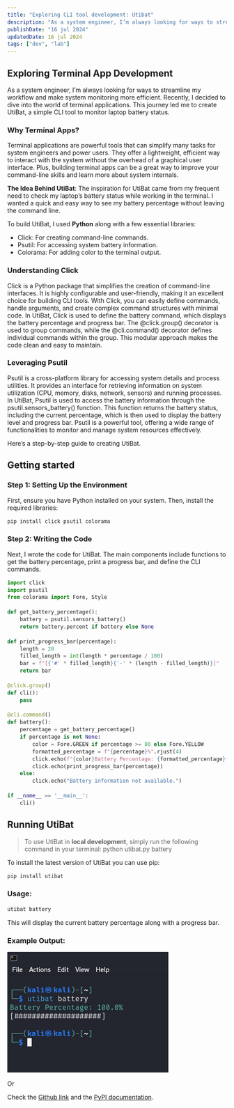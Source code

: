 ```yaml
---
title: "Exploring CLI tool development: Utibat"
description: "As a system engineer, I’m always looking for ways to streamline my workflow and make system monitoring more efficient. "
publishDate: "16 jul 2024"
updatedDate: 16 jul 2024
tags: ["dev", "lab"]
---
```


## Exploring Terminal App Development
As a system engineer, I’m always looking for ways to streamline my workflow and make system monitoring more efficient. Recently, I decided to dive into the world of terminal applications. This journey led me to create UtiBat, a simple CLI tool to monitor laptop battery status.

### Why Terminal Apps?
Terminal applications are powerful tools that can simplify many tasks for system engineers and power users. They offer a lightweight, efficient way to interact with the system without the overhead of a graphical user interface. Plus, building terminal apps can be a great way to improve your command-line skills and learn more about system internals.

**The Idea Behind UtiBat**:
The inspiration for UtiBat came from my frequent need to check my laptop’s battery status while working in the terminal. I wanted a quick and easy way to see my battery percentage without leaving the command line.

To build UtiBat, I used **Python** along with a few essential libraries:

- Click: For creating command-line commands.
- Psutil: For accessing system battery information.
- Colorama: For adding color to the terminal output.

### Understanding Click
Click is a Python package that simplifies the creation of command-line interfaces. It is highly configurable and user-friendly, making it an excellent choice for building CLI tools. With Click, you can easily define commands, handle arguments, and create complex command structures with minimal code. In UtiBat, Click is used to define the battery command, which displays the battery percentage and progress bar. The @click.group() decorator is used to group commands, while the @cli.command() decorator defines individual commands within the group. This modular approach makes the code clean and easy to maintain.

### Leveraging Psutil
Psutil is a cross-platform library for accessing system details and process utilities. It provides an interface for retrieving information on system utilization (CPU, memory, disks, network, sensors) and running processes. In UtiBat, Psutil is used to access the battery information through the psutil.sensors_battery() function. This function returns the battery status, including the current percentage, which is then used to display the battery level and progress bar. Psutil is a powerful tool, offering a wide range of functionalities to monitor and manage system resources effectively. 

Here’s a step-by-step guide to creating UtiBat.

## Getting started
### Step 1: Setting Up the Environment
First, ensure you have Python installed on your system. Then, install the required libraries:

```bash title="Terminal"
pip install click psutil colorama
```

### Step 2: Writing the Code
Next, I wrote the code for UtiBat. The main components include functions to get the battery percentage, print a progress bar, and define the CLI commands.

```python title="Python"
import click
import psutil
from colorama import Fore, Style

def get_battery_percentage():
    battery = psutil.sensors_battery()
    return battery.percent if battery else None

def print_progress_bar(percentage):
    length = 20
    filled_length = int(length * percentage / 100)
    bar = f"[{'#' * filled_length}{'-' * (length - filled_length)}]"
    return bar

@click.group()
def cli():
    pass

@cli.command()
def battery():
    percentage = get_battery_percentage()
    if percentage is not None:
        color = Fore.GREEN if percentage >= 80 else Fore.YELLOW
        formatted_percentage = f"{percentage}%".rjust(4)
        click.echo(f"{color}Battery Percentage: {formatted_percentage}{Style.RESET_ALL}")
        click.echo(print_progress_bar(percentage))
    else:
        click.echo("Battery information not available.")

if __name__ == '__main__':
    cli()

```

## Running UtiBat

>To use UtiBat in **local development**, simply run the following command in your terminal: python utibat.py battery


To install the latest version of UtiBat you can use pip:
```bash title="Terminal"
pip install utibat
```
### Usage: 
```bash title="Terminal"
utibat battery
```
This will display the current battery percentage along with a progress bar.

### Example Output:
![Utibat Output](./utibat.png)

Or 

Check the [Github link](https://markdown-it.github.io/) and the [PyPI documentation](https://markdown-it.github.io/).


